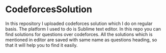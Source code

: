 # CodeforcesSolution
In this repository I uploaded codeforces solution which I do on regular basis. The platform I used to do is Sublime text editor.
In this repo you can find solutions for questions over codeforces. All the solutions which is mentioned in editor are saved with same name as questions heading, 
so that it will help you to find it easily.
